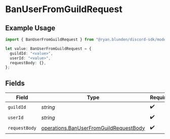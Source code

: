 # BanUserFromGuildRequest

## Example Usage

```typescript
import { BanUserFromGuildRequest } from "@ryan.blunden/discord-sdk/models/operations";

let value: BanUserFromGuildRequest = {
  guildId: "<value>",
  userId: "<value>",
  requestBody: {},
};
```

## Fields

| Field                                                                                            | Type                                                                                             | Required                                                                                         | Description                                                                                      |
| ------------------------------------------------------------------------------------------------ | ------------------------------------------------------------------------------------------------ | ------------------------------------------------------------------------------------------------ | ------------------------------------------------------------------------------------------------ |
| `guildId`                                                                                        | *string*                                                                                         | :heavy_check_mark:                                                                               | N/A                                                                                              |
| `userId`                                                                                         | *string*                                                                                         | :heavy_check_mark:                                                                               | N/A                                                                                              |
| `requestBody`                                                                                    | [operations.BanUserFromGuildRequestBody](../../models/operations/banuserfromguildrequestbody.md) | :heavy_check_mark:                                                                               | N/A                                                                                              |